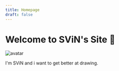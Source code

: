 ```yaml
---
title: Homepage
draft: false
---
```


# Welcome to SViN's Site 🧌

![avatar](./avatar.jpg)

I'm SViN and i want to get better at drawing.